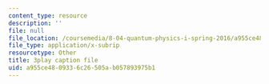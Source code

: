 ```yaml
---
content_type: resource
description: ''
file: null
file_location: /coursemedia/8-04-quantum-physics-i-spring-2016/a955ce4809336c26505ab057893975b1_8OsUQ1yXCcI.srt
file_type: application/x-subrip
resourcetype: Other
title: 3play caption file
uid: a955ce48-0933-6c26-505a-b057893975b1
---
```

